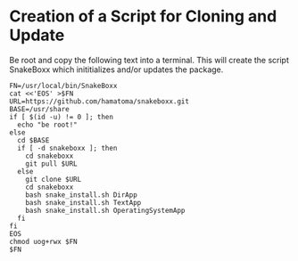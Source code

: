 # Creation of a Script for Cloning and Update

Be root and copy the following text into a terminal. This will create the script SnakeBoxx which inititializes and/or updates the package.
~~~
FN=/usr/local/bin/SnakeBoxx
cat <<'EOS' >$FN
URL=https://github.com/hamatoma/snakeboxx.git
BASE=/usr/share
if [ $(id -u) != 0 ]; then
  echo "be root!"
else
  cd $BASE
  if [ -d snakeboxx ]; then
    cd snakeboxx
    git pull $URL
  else
    git clone $URL
    cd snakeboxx
    bash snake_install.sh DirApp
    bash snake_install.sh TextApp
    bash snake_install.sh OperatingSystemApp
  fi
fi
EOS
chmod uog+rwx $FN
$FN
~~~